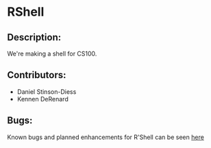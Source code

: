 # RShell

## Description:
We're making a shell for CS100.

## Contributors:
* Daniel Stinson-Diess
* Kennen DeRenard

## Bugs:
Known bugs and planned enhancements for R'Shell can be seen [here](https://github.com/cs100/rshell-hooli/issues)
